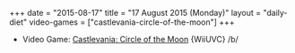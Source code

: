 +++
date = "2015-08-17"
title = "17 August 2015 (Monday)"
layout = "daily-diet"
video-games = ["castlevania-circle-of-the-moon"]
+++


* Video Game: [Castlevania: Circle of the Moon](/video-games/castlevania-circle-of-the-moon) {WiiUVC} /b/